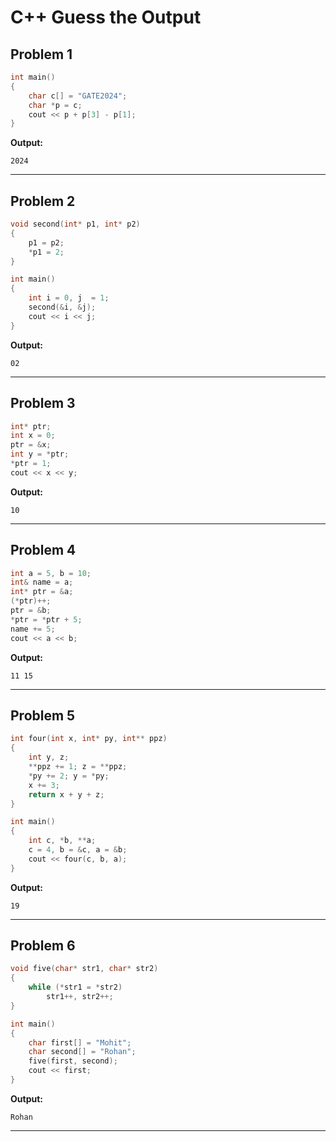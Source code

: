 # C++ Guess the Output

## Problem 1

```cpp
int main()
{
    char c[] = "GATE2024";
    char *p = c;
    cout << p + p[3] - p[1];
}
````

**Output:**

```
2024
```

---

## Problem 2

```cpp
void second(int* p1, int* p2)
{
    p1 = p2;
    *p1 = 2;
}

int main()
{
    int i = 0, j  = 1;
    second(&i, &j);
    cout << i << j;
}
```

**Output:**

```
02
```

---

## Problem 3

```cpp
int* ptr;
int x = 0;
ptr = &x;
int y = *ptr;
*ptr = 1;
cout << x << y;
```

**Output:**

```
10
```

---

## Problem 4

```cpp
int a = 5, b = 10;
int& name = a;
int* ptr = &a;
(*ptr)++;
ptr = &b;
*ptr = *ptr + 5;
name += 5;
cout << a << b;
```

**Output:**

```
11 15
```

---

## Problem 5

```cpp
int four(int x, int* py, int** ppz)
{
    int y, z;
    **ppz += 1; z = **ppz;
    *py += 2; y = *py;
    x += 3;
    return x + y + z;
}

int main()
{
    int c, *b, **a;
    c = 4, b = &c, a = &b;
    cout << four(c, b, a);
}
```

**Output:**

```
19
```

---

## Problem 6

```cpp
void five(char* str1, char* str2)
{
    while (*str1 = *str2)
        str1++, str2++;
}

int main()
{
    char first[] = "Mohit";
    char second[] = "Rohan";
    five(first, second);
    cout << first;
}
```

**Output:**

```
Rohan
```

---

